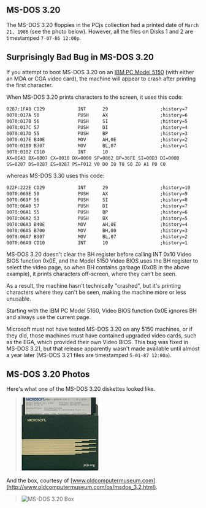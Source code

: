 MS-DOS 3.20
---

The MS-DOS 3.20 floppies in the PCjs collection had a printed date of `March 21, 1986` (see the photo below).
However, all the files on Disks 1 and 2 are timestamped `7-07-86 12:00p`.

Surprisingly Bad Bug in MS-DOS 3.20
---
If you attempt to boot MS-DOS 3.20 on an [IBM PC Model 5150](/devices/pc/machine/5150/cga/384kb/softkbd/) (with either
an MDA or CGA video card), the machine will appear to crash after printing the first character.

When MS-DOS 3.20 prints characters to the screen, it uses this code:

	0287:1FA8 CD29            INT      29                   ;history=7
	0070:017A 50              PUSH     AX                   ;history=6
	0070:017B 56              PUSH     SI                   ;history=5
	0070:017C 57              PUSH     DI                   ;history=4
	0070:017D 55              PUSH     BP                   ;history=3
	0070:017E B40E            MOV      AH,0E                ;history=2
	0070:0180 B307            MOV      BL,07                ;history=1
	0070:0182 CD10            INT      10
	AX=0E43 BX=0B07 CX=0010 DX=0000 SP=0862 BP=36FE SI=00D3 DI=000B 
	SS=0287 DS=0287 ES=0287 PS=F012 V0 D0 I0 T0 S0 Z0 A1 P0 C0 

whereas MS-DOS 3.30 uses this code:

	022F:222E CD29            INT      29                   ;history=10
	0070:069E 50              PUSH     AX                   ;history=9
	0070:069F 56              PUSH     SI                   ;history=8
	0070:06A0 57              PUSH     DI                   ;history=7
	0070:06A1 55              PUSH     BP                   ;history=6
	0070:06A2 53              PUSH     BX                   ;history=5
	0070:06A3 B40E            MOV      AH,0E                ;history=4
	0070:06A5 B700            MOV      BH,00                ;history=3
	0070:06A7 B307            MOV      BL,07                ;history=2
	0070:06A9 CD10            INT      10                   ;history=1

MS-DOS 3.20 doesn't clear the BH register before calling INT 0x10 Video BIOS function 0x0E, and the Model 5150 Video
BIOS uses the BH register to select the video page, so when BH contains garbage (0x0B in the above example), it prints
characters off-screen, where they can’t be seen.

As a result, the machine hasn't technically "crashed", but it's printing characters where they can't be seen, making
the machine more or less unusable.

Starting with the IBM PC Model 5160, Video BIOS function 0x0E ignores BH and always use the current page.

Microsoft must not have tested MS-DOS 3.20 on any 5150 machines, or if they did, those machines must have contained
upgraded video cards, such as the EGA, which provided their own Video BIOS.  This bug was fixed in MS-DOS 3.21,
but that release apparently wasn't made available until almost a year later (MS-DOS 3.21 files are timestamped
`5-01-87 12:00a`).

MS-DOS 3.20 Photos
---

Here's what one of the MS-DOS 3.20 diskettes looked like.

> ![MS-DOS 3.20 Programmer's Reference](MSDOS320-DISK3-PROGREF1-thumb.jpg "link:MSDOS320-DISK3-PROGREF1.jpg:nogallery")

And the box, courtesy of [www.oldcomputermuseum.com](http://www.oldcomputermuseum.com/os/msdos_3.2.html).

> ![MS-DOS 3.20 Box](http://www.oldcomputermuseum.com/os/os_files/msdos_3.2.jpg)
